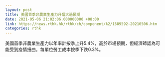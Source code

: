 ```yaml
---
layout: post
title: 美國首季非農業生產力升幅大過預期
date: 2021-05-06 21:02:06.000000000 +08:00
link: https://news.rthk.hk/rthk/ch/component/k2/1589592-20210506.htm
categories: rthk
---
```


美國首季非農業生產力以年率計按季上升5.4%，高於市場預期，但經濟師認為可能受到疫情扭曲。每單位勞工成本按季下跌0.3%。
